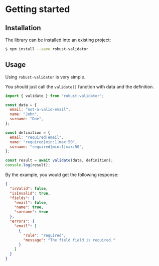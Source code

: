 # Getting started

## Installation

The library can be installed into an existing project:

```bash
$ npm install --save robust-validator
```

## Usage

Using `robust-validator` is very simple.

You should just call the `validate()` function with data and the definition.

```js
import { validate } from "robust-validator";

const data = {
  email: "not-a-valid-email",
  name: "John",
  surname: "Doe",
};

const definition = {
  email: "required|email",
  name: "required|min:1|max:50",
  surname: "required|min:1|max:50",
};

const result = await validate(data, definition);
console.log(result);
```

By the example, you would get the following response:

```json
{
  "isValid": false,
  "isInvalid": true,
  "fields": {
    "email": false,
    "name": true,
    "surname": true
  },
  "errors": {
    "email": [
      {
        "rule": "required",
        "message": "The field field is required."
      }
    ]
  }
}
```
